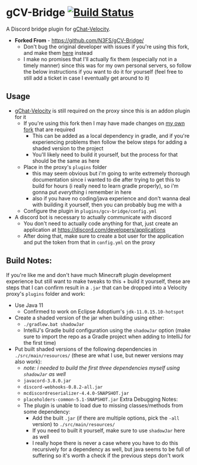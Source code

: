 # gCV-Bridge [![Build Status](https://img.shields.io/github/workflow/status/N3FS/gCV-Bridge/Deploy%20to%20Bintray)](https://github.com/N3FS/gCV-Bridge/releases)
A Discord bridge plugin for [gChat-Velocity](https://github.com/N3FS/gChat).

- **Forked From** - <https://github.com/N3FS/gCV-Bridge/>
	- Don't bug the original developer with issues if you're using this fork, and make them [here](https://github.com/DrSawickipedia/gCV-Bridge/issues) instead
	- I make no promises that I'll actually fix them (especially not in a timely manner) since this was for my own personal servers, so follow the below instructions if you want to do it for yourself (feel free to still add a ticket in case I eventually get around to it)

## Usage
- [gChat-Velocity](https://github.com/N3FS/gChat) is still required on the proxy since this is an addon plugin for it
	- If you're using this fork then I may have made changes on [my own fork](https://github.com/DrSawickipedia/gChat) that are required
		- This can be added as a local dependency in gradle, and if you're experiencing problems then follow the below steps for adding a shaded version to the project
		- You'll likely need to build it yourself, but the process for that should be the same as here
	- Place in the proxy's `plugins` folder
		- this may seem obvious but i'm going to write extremely thorough documentation since i wanted to die after trying to get this to build for hours (i really need to learn gradle properly), so i'm gonna put *everything* i remember in here
		- also if you have no coding/java experience and don't wanna deal with building it yourself, then you can probably bug me with a 
	- Configure the plugin in `plugins/gcv-bridge/config.yml`
- A discord bot is necessary to actually communicate with discord
	- You don't need to actually code anything for that, just create an application at <https://discord.com/developers/applications>
	- After doing that, make sure to create a bot user for the application and put the token from that in `config.yml` on the proxy

## Build Notes:
If you're like me and don't have much Minecraft plugin development experience but still want to make tweaks to this + build it yourself, these are steps that I can confirm result in a `.jar` that can be dropped into a Velocity proxy's `plugins` folder and work:
- Use Java 11
	- Confirmed to work on Eclipse Adoptium's `jdk-11.0.15.10-hotspot`
- Create a shaded version of the jar when building using either:
	- `./gradlew.bat shadowJar`
	- IntelliJ's Gradle build configuration using the `shadowJar` option (make sure to import the repo as a Gradle project when adding to IntelliJ for the first time)
- Put built shaded versions of the following dependencies in `./src/main/resources/` (these are what I use, but newer versions may also work):
	- *note: i needed to build the first three dependencies myself using `shadowJar` as well*
	- `javacord-3.8.0.jar`
	- `discord-webhooks-0.8.2-all.jar`
	- `mcdiscordreserializer-4.4.0-SNAPSHOT.jar`
	- `placeholders-common-5.1-SNAPSHOT.jar`
Extra Debugging Notes:
	- The plugin is unable to load due to missing classes/methods from some dependency:
		- Add the built `.jar` (if there are multiple options, pick the `-all` version) to `./src/main/resources/`
		- If you need to built it yourself, make sure to use `shadowJar` here as well
		- I really hope there is never a case where you have to do this recursively for a dependency as well, but java seems to be full of suffering so it's worth a check if the previous steps don't work
